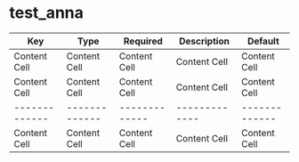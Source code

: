 # test_anna
Key  | Type | Required  | Description | Default
------------- | ------------- | ------------- | ------------- | -------------
Content Cell  | Content Cell  | Content Cell  | Content Cell  | Content Cell 
Content Cell  | Content Cell  | Content Cell  | Content Cell  | Content Cell
------------- | ------------- | ------------- | ------------- | ------------- 
Content Cell  | Content Cell  | Content Cell  | Content Cell  | Content Cell   


